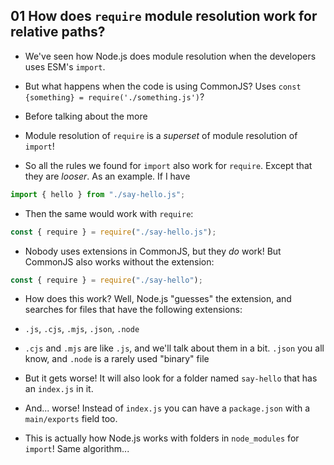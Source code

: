 ## 01 How does `require` module resolution work for relative paths?

- We've seen how Node.js does module resolution when the developers uses ESM's `import`.

- But what happens when the code is using CommonJS? Uses `const {something} = require('./something.js')`?

- Before talking about the more

- Module resolution of `require` is a _superset_ of module resolution of `import`!

- So all the rules we found for `import` also work for `require`. Except that they are _looser_. As an example.
  If I have

```jsx
import { hello } from "./say-hello.js";
```

- Then the same would work with `require`:

```jsx
const { require } = require("./say-hello.js");
```

- Nobody uses extensions in CommonJS, but they _do_ work! But CommonJS also works without the extension:

```jsx
const { require } = require("./say-hello");
```

- How does this work? Well, Node.js "guesses" the extension, and searches for files that have the following
  extensions:

- `.js`, `.cjs`, `.mjs`, `.json`, `.node`

- `.cjs` and `.mjs` are like `.js`, and we'll talk about them in a bit. `.json` you all know, and `.node` is a
  rarely used "binary" file

- But it gets worse! It will also look for a folder named `say-hello` that has an `index.js` in it.

- And... worse! Instead of `index.js` you can have a `package.json` with a `main/exports` field too.

- This is actually how Node.js works with folders in `node_modules` for `import`! Same algorithm...
